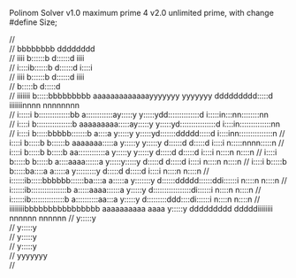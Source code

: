 Polinom Solver
v1.0 maximum prime 4
v2.0 unlimited prime, with change #define Size;

//                                                                                                               
//         bbbbbbbb                                                             dddddddd                         
//    iiii b::::::b                                                             d::::::d  iiii                   
//   i::::ib::::::b                                                             d::::::d i::::i                  
//    iiii b::::::b                                                             d::::::d  iiii                   
//          b:::::b                                                             d:::::d                          
//  iiiiiii b:::::bbbbbbbbb      aaaaaaaaaaaaayyyyyyy           yyyyyyy ddddddddd:::::d iiiiiiinnnn  nnnnnnnn    
//  i:::::i b::::::::::::::bb    a::::::::::::ay:::::y         y:::::ydd::::::::::::::d i:::::in:::nn::::::::nn  
//   i::::i b::::::::::::::::b   aaaaaaaaa:::::ay:::::y       y:::::yd::::::::::::::::d  i::::in::::::::::::::nn 
//   i::::i b:::::bbbbb:::::::b           a::::a y:::::y     y:::::yd:::::::ddddd:::::d  i::::inn:::::::::::::::n
//   i::::i b:::::b    b::::::b    aaaaaaa:::::a  y:::::y   y:::::y d::::::d    d:::::d  i::::i  n:::::nnnn:::::n
//   i::::i b:::::b     b:::::b  aa::::::::::::a   y:::::y y:::::y  d:::::d     d:::::d  i::::i  n::::n    n::::n
//   i::::i b:::::b     b:::::b a::::aaaa::::::a    y:::::y:::::y   d:::::d     d:::::d  i::::i  n::::n    n::::n
//   i::::i b:::::b     b:::::ba::::a    a:::::a     y:::::::::y    d:::::d     d:::::d  i::::i  n::::n    n::::n
//  i::::::ib:::::bbbbbb::::::ba::::a    a:::::a      y:::::::y     d::::::ddddd::::::ddi::::::i n::::n    n::::n
//  i::::::ib::::::::::::::::b a:::::aaaa::::::a       y:::::y       d:::::::::::::::::di::::::i n::::n    n::::n
//  i::::::ib:::::::::::::::b   a::::::::::aa:::a     y:::::y         d:::::::::ddd::::di::::::i n::::n    n::::n
//  iiiiiiiibbbbbbbbbbbbbbbb     aaaaaaaaaa  aaaa    y:::::y           ddddddddd   dddddiiiiiiii nnnnnn    nnnnnn
//                                                  y:::::y                                                      
//                                                 y:::::y                                                       
//                                                y:::::y                                                        
//                                               y:::::y                                                         
//                                              yyyyyyy                                                          
//                                                                                                               
                                                                                                                                                                                                              

